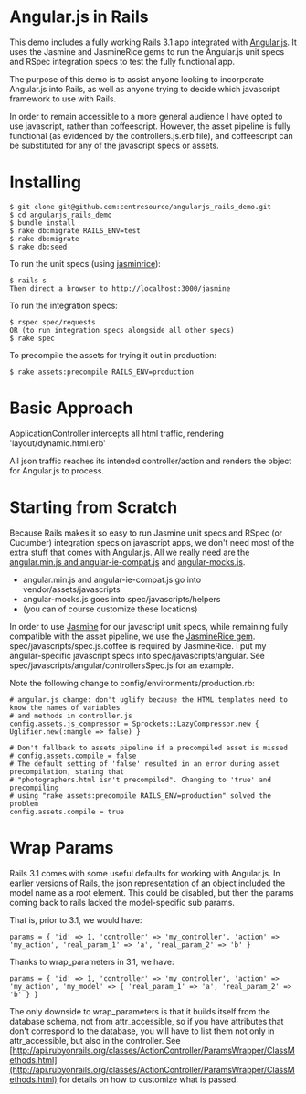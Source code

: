 Angular.js in Rails
================

This demo includes a fully working Rails 3.1 app integrated with [Angular.js](http://angularjs.org/). It uses the Jasmine and JasmineRice gems to run the Angular.js unit specs and RSpec integration specs to test the fully functional app.

The purpose of this demo is to assist anyone looking to incorporate Angular.js into Rails, as well as anyone trying to decide which javascript framework to use with Rails. 

In order to remain accessible to a more general audience I have opted to use javascript, rather than coffeescript. However, the asset pipeline is fully functional (as evidenced by the controllers.js.erb file), and coffeescript can be substituted for any of the javascript specs or assets.


Installing
==========

    $ git clone git@github.com:centresource/angularjs_rails_demo.git
    $ cd angularjs_rails_demo
    $ bundle install
    $ rake db:migrate RAILS_ENV=test
    $ rake db:migrate
    $ rake db:seed

To run the unit specs (using [jasminrice](https://github.com/bradphelan/jasminerice)):

    $ rails s
    Then direct a browser to http://localhost:3000/jasmine

To run the integration specs:

    $ rspec spec/requests
    OR (to run integration specs alongside all other specs)
    $ rake spec

To precompile the assets for trying it out in production:

    $ rake assets:precompile RAILS_ENV=production


Basic Approach
==============

ApplicationController intercepts all html traffic, rendering 'layout/dynamic.html.erb'

All json traffic reaches its intended controller/action and renders the object for Angular.js to process.


Starting from Scratch
=====================

Because Rails makes it so easy to run Jasmine unit specs and RSpec (or Cucumber) integration specs on javascript apps, we don't need most of the extra stuff that comes with Angular.js. All we really need are the [angular.min.js and angular-ie-compat.js](https://github.com/angular/angular-seed/tree/master/app/lib/angular) and [angular-mocks.js](https://github.com/angular/angular-seed/tree/master/test/lib/angular).

* angular.min.js and angular-ie-compat.js go into vendor/assets/javascripts
* angular-mocks.js goes into spec/javascripts/helpers
* (you can of course customize these locations)

In order to use [Jasmine](https://github.com/pivotal/jasmine) for our javascript unit specs, while remaining fully compatible with the asset pipeline, we use the [JasmineRice gem](https://github.com/bradphelan/jasminerice). spec/javascripts/spec.js.coffee is required by JasmineRice. I put my angular-specific javascript specs into spec/javascripts/angular. See spec/javascripts/angular/controllersSpec.js for an example.

Note the following change to config/environments/production.rb:

    # angular.js change: don't uglify because the HTML templates need to know the names of variables
    # and methods in controller.js
    config.assets.js_compressor = Sprockets::LazyCompressor.new { Uglifier.new(:mangle => false) }
    
    # Don't fallback to assets pipeline if a precompiled asset is missed
    # config.assets.compile = false
    # The default setting of 'false' resulted in an error during asset precompilation, stating that
    # "photographers.html isn't precompiled". Changing to 'true' and precompiling
    # using "rake assets:precompile RAILS_ENV=production" solved the problem
    config.assets.compile = true



Wrap Params
===========

Rails 3.1 comes with some useful defaults for working with Angular.js. In earlier versions of Rails, the json representation of an object included the model name as a root element. This could be disabled, but then the params coming back to rails lacked the model-specific sub params.

That is, prior to 3.1, we would have:

    params = { 'id' => 1, 'controller' => 'my_controller', 'action' => 'my_action', 'real_param_1' => 'a', 'real_param_2' => 'b' }

Thanks to wrap_parameters in 3.1, we have:

    params = { 'id' => 1, 'controller' => 'my_controller', 'action' => 'my_action', 'my_model' => { 'real_param_1' => 'a', 'real_param_2' => 'b' } }

The only downside to wrap_parameters is that it builds itself from the database schema, not from attr_accessible, so if you have attributes that don't correspond to the database, you will have to list them not only in attr_accessible, but also in the controller. See [http://api.rubyonrails.org/classes/ActionController/ParamsWrapper/ClassMethods.html](http://api.rubyonrails.org/classes/ActionController/ParamsWrapper/ClassMethods.html) for details on how to customize what is passed.
